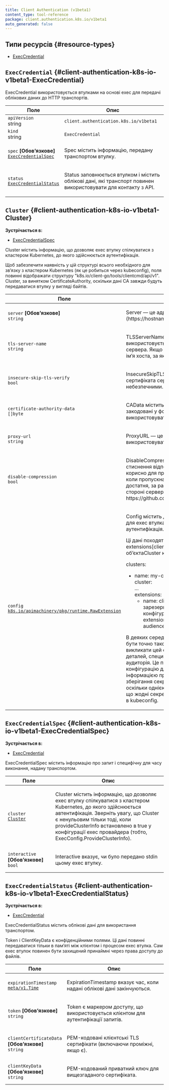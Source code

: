 ```yaml
---
title: Client Authentication (v1beta1)
content_type: tool-reference
package: client.authentication.k8s.io/v1beta1
auto_generated: false
---
```


## Типи ресурсів {#resource-types}

- [ExecCredential](#client-authentication-k8s-io-v1beta1-ExecCredential)

## `ExecCredential` {#client-authentication-k8s-io-v1beta1-ExecCredential}

ExecCredential використовується втулками на основі exec для передачі облікових даних до HTTP транспортів.

<table class="table">
    <thead><tr><th width="30%">Поле</th><th>Опис</th></tr></thead>
    <tbody>
        <tr>
            <td><code>apiVersion</code><br/>string</td><td><code>client.authentication.k8s.io/v1beta1</code></td>
        </tr>
        <tr>
            <td><code>kind</code><br/>string</td>
            <td><code>ExecCredential</code></td>
        </tr>
        <tr>
            <td><code>spec</code> <b>[Обовʼязкове]</b><br/>
                <a href="#client-authentication-k8s-io-v1beta1-ExecCredentialSpec"><code>ExecCredentialSpec</code></a>
            </td>
            <td><p>Spec містить інформацію, передану транспортом втулку.</p></td>
        </tr>
        <tr>
            <td><code>status</code><br/>
                <a href="#client-authentication-k8s-io-v1beta1-ExecCredentialStatus"><code>ExecCredentialStatus</code></a>
            </td>
            <td><p>Status заповнюється втулком і містить облікові дані, які транспорт повинен використовувати для контакту з API.</p></td>
        </tr>
    </tbody>
</table>

## `Cluster` {#client-authentication-k8s-io-v1beta1-Cluster}

**Зустрічається в:**

- [ExecCredentialSpec](#client-authentication-k8s-io-v1beta1-ExecCredentialSpec)

Cluster містить інформацію, що дозволяє exec втулку спілкуватися з кластером Kubernetes, до якого здійснюється аутентифікація.

Щоб забезпечити наявність у цій структурі всього необхідного для звʼязку з кластером Kubernetes (як це робиться через kubeconfig), поля повинні відображати структуру &quot;k8s.io/client-go/tools/clientcmd/api/v1&quot;. Cluster, за винятком CertificateAuthority, оскільки дані CA завжди будуть передаватися втулку у вигляді байтів.</p>

<table class="table">
    <thead><tr><th width="30%">Поле</th><th>Опис</th></tr></thead>
    <tbody>
        <tr>
            <td><code>server</code> <b>[Обовʼязкове]</b><br/>
                <code>string</code>
            </td>
            <td><p>Server — це адреса кластера Kubernetes (https://hostname:port).</p></td>
        </tr>
        <tr>
            <td><code>tls-server-name</code><br/>
                <code>string</code>
            </td>
            <td><p>TLSServerName передається серверу для SNI і використовується у клієнті для перевірки сертифікатів сервера. Якщо ServerName порожній, використовується імʼя хоста, за яким здійснюється контакт з сервером.</p></td>
        </tr>
        <tr>
            <td><code>insecure-skip-tls-verify</code><br/>
                <code>bool</code>
            </td>
            <td><p>InsecureSkipTLSVerify пропускає перевірку дійсності сертифіката сервера. Це зробить ваші HTTPS-зʼєднання небезпечними.</p></td>
        </tr>
        <tr>
            <td><code>certificate-authority-data</code><br/>
                <code>[]byte</code>
            </td>
            <td><p>CAData містить сертифікати органів сертифікації, закодовані у форматі PEM. Якщо порожнє, слід використовувати системні корені.</p></td>
        </tr>
        <tr>
            <td><code>proxy-url</code><br/>
                <code>string</code>
            </td>
            <td><p>ProxyURL — це URL-адреса проксі-сервера, який буде використовуватися для всіх запитів до цього кластера.</p></td>
        </tr>
        <tr>
            <td><code>disable-compression</code><br/>
                <code>bool</code>
            </td>
            <td><p>DisableCompression дозволяє клієнту відмовитися від стиснення відповідей для всіх запитів до сервера. Це корисно для прискорення запитів (особливо списків), коли пропускна здатність мережі клієнт-сервер достатня, за рахунок економії часу на стиснення (на стороні сервера) і розпакування (на стороні клієнта): https://github.com/kubernetes/kubernetes/issues/112296.</p></td>
        </tr>
        <tr>
            <td><code>config</code><br/>
                <a href="https://pkg.go.dev/k8s.io/apimachinery/pkg/runtime/#RawExtension"><code>k8s.io/apimachinery/pkg/runtime.RawExtension</code></a>
            </td>
            <td><p>Config містить додаткові дані конфігурації, специфічні для exec втулка щодо кластера, до якого здійснюється аутентифікація.</p>
                <p>Ці дані походять з поля extensions[client.authentication.k8s.io/exec] обʼєктаCluster клієнтської конфігурації:</p>
                <p>clusters:</p>
                <ul>
                    <li>name: my-cluster<br/>
                    cluster:<br/>
                    ...<br/>
                    extensions:<br/>
                    <ul>
                        <li>name: client.authentication.k8s.io/exec  # зарезервована назва розширення для конфігурації exec для кожного кластера<br/>
                        extension:<br/>
                        audience: 06e3fbd18de8  # довільна конфігурація</li>
                    </ul>
                    </li>
                </ul>
                <p>В деяких середовищах конфігурація користувача може бути точно такою ж для багатьох кластерів (тобто викликати цей exec втулок), за винятком деяких деталей, специфічних для кожного кластера, таких як аудиторія. Це поле дозволяє безпосередньо вказати конфігурацію для кожного кластера разом з інформацією про кластер. Використання цього поля для зберігання секретних даних не рекомендується, оскільки однією з основних переваг exec плагінів є те, що жодні секрети не потрібно зберігати безпосередньо в kubeconfig.</p>
            </td>
        </tr>
    </tbody>
</table>

## `ExecCredentialSpec` {#client-authentication-k8s-io-v1beta1-ExecCredentialSpec}

**Зустрічається в:**

- [ExecCredential](#client-authentication-k8s-io-v1beta1-ExecCredential)

ExecCredentialSpec містить інформацію про запит і специфічну для часу виконання, надану транспортом.

<table class="table">
    <thead><tr><th width="30%">Поле</th><th>Опис</th></tr></thead>
    <tbody>
        <tr>
            <td><code>cluster</code><br/>
                <a href="#client-authentication-k8s-io-v1beta1-Cluster"><code>Cluster</code></a>
            </td>
            <td><p>Cluster містить інформацію, що дозволяє exec втулку спілкуватися з кластером Kubernetes, до якого здійснюється автентифікація. Зверніть увагу, що Cluster є ненульовим тільки тоді, коли provideClusterInfo встановлено в true у конфігурації exec провайдера (тобто, ExecConfig.ProvideClusterInfo).</p></td>
        </tr>
        <tr>
            <td><code>interactive</code> <b>[Обовʼязкове]</b><br/>
                <code>bool</code>
            </td>
                <td><p>Interactive вказує, чи було передано stdin цьому exec втулку.</p></td>
        </tr>
    </tbody>
</table>

## `ExecCredentialStatus` {#client-authentication-k8s-io-v1beta1-ExecCredentialStatus}

**Зустрічається в:**

- [ExecCredential](#client-authentication-k8s-io-v1beta1-ExecCredential)

ExecCredentialStatus містить облікові дані для використання транспортом.

Token і ClientKeyData є конфіденційними полями. Ці дані повинні передаватися тільки в памʼяті між клієнтом і процесом exec втулка. Сам exec втулок повинен бути захищений принаймні через права доступу до файлів.</p>

<table class="table">
    <thead><tr><th width="30%">Поле</th><th>Опис</th></tr></thead>
    <tbody>
        <tr>
            <td><code>expirationTimestamp</code><br/>
                <a href="/uk/docs/reference/generated/kubernetes-api/v1.30/#time-v1-meta"><code>meta/v1.Time</code></a>
            </td>
            <td><p>ExpirationTimestamp вказує час, коли надані облікові дані закінчуються.</p></td>
        </tr>
        <tr>
            <td><code>token</code> <b>[Обовʼязкове]</b><br/>
                <code>string</code>
            </td>
            <td><p>Token є маркером доступу, що використовується клієнтом для аутентифікації запитів.</p></td>
        </tr>
        <tr>
            <td><code>clientCertificateData</code> <b>[Обовʼязкове]</b><br/>
                <code>string</code>
            </td>
            <td><p>PEM-кодовані клієнтські TLS сертифікати (включаючи проміжні, якщо є).</p></td>
        </tr>
        <tr>
            <td><code>clientKeyData</code> <b>[Обовʼязкове]</b><br/>
                <code>string</code>
            </td>
            <td><p>PEM-кодований приватний ключ для вищезгаданого сертифіката.</p></td>
        </tr>
    </tbody>
</table>
